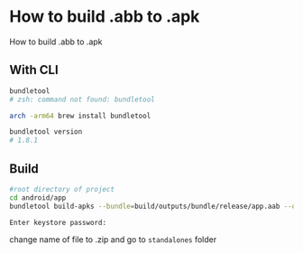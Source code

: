 # How to build .abb to .apk

How to build .abb to .apk

## With CLI

```bash
bundletool
# zsh: command not found: bundletool
```

```bash
arch -arm64 brew install bundletool
```

```bash
bundletool version
# 1.8.1
```

## Build

```bash
#root directory of project
cd android/app
bundletool build-apks --bundle=build/outputs/bundle/release/app.aab --output=build/outputs/bundle/release/vinvestor.apks --ks=my-release-key.keystore --ks-key-alias=my-key-alias

Enter keystore password:
```

change name of file to .zip and go to `standalones` folder


